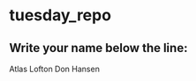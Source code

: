 # tuesday_repo

Write your name below the line:
--------------------------------------------------------
Atlas Lofton
Don Hansen
